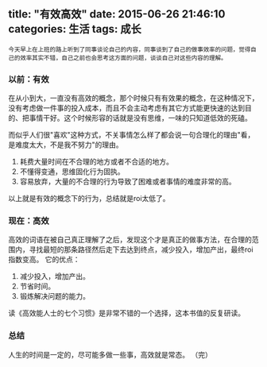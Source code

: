title: "有效高效"
date: 2015-06-26 21:46:10
categories: 生活
tags: 成长
---
    今天早上在上班的路上听到了同事谈论自己的内容，同事谈到了自己的做事效率的问题，觉得自己的效率其实不错，自己之前也会思考这方面的问题，谈谈自己对这些内容的理解。

### 以前：有效
在从小到大，一直没有高效的概念，那个时候只有有效果的概念，在这种情况下，没有考虑做一件事的投入成本，而且不会主动考虑有其它方式能更快速的达到目的、把事情干好。这个时候形容的话就是没有思维，一味的只知道低效的死磕。

而似乎人们很"喜欢"这种方式，不关事情怎么样了都会说一句合理化的理由"看，是难度太大，不是我不努力"的理由。

1. 耗费大量时间在不合理的地方或者不合适的地方。
2. 不懂得变通，思维固化行为固执。
3. 容易放弃，大量的不合理的行为导致了困难或者事情的难度非常的高。

以上就是有效的概念下的行为，总结就是roi太低了。

### 现在：高效
高效的词语在被自己真正理解了之后，发现这个才是真正的做事方法，在合理的范围内，寻找最短的那条路径然后走下去达到终点，减少投入，增加产出，最终roi指数变高。
它的优点：
1. 减少投入，增加产出。
2. 节省时间。
3. 锻炼解决问题的能力。

读《高效能人士的七个习惯》是非常不错的一个选择，这本书值的反复研读。

### 总结
人生的时间是一定的，尽可能多做一些事，高效就是常态。
（完）

